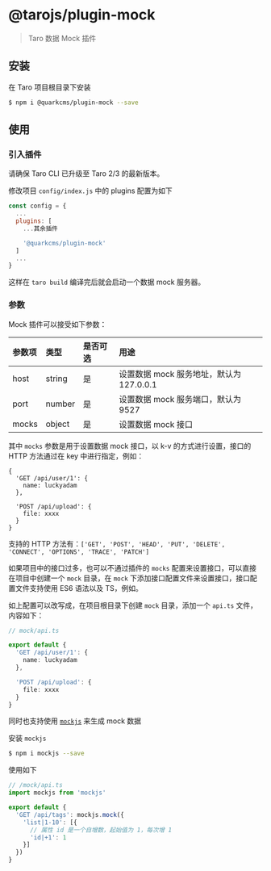 # @tarojs/plugin-mock

> Taro 数据 Mock 插件

## 安装

在 Taro 项目根目录下安装

```bash
$ npm i @quarkcms/plugin-mock --save
```

## 使用

### 引入插件

请确保 Taro CLI 已升级至 Taro 2/3 的最新版本。

修改项目 `config/index.js` 中的 plugins 配置为如下

```js
const config = {
  ...
  plugins: [
    ...其余插件

    '@quarkcms/plugin-mock'
  ]
  ...
}
```

这样在 `taro build` 编译完后就会启动一个数据 mock 服务器。

### 参数

Mock 插件可以接受如下参数：

| 参数项 | 类型 | 是否可选 | 用途 |
| :-----| :---- | :---- | :---- |
| host | string | 是 | 设置数据 mock 服务地址，默认为 127.0.0.1 |
| port | number | 是 | 设置数据 mock 服务端口，默认为 9527 |
| mocks | object | 是 | 设置数据 mock 接口 |

其中 `mocks` 参数是用于设置数据 mock 接口，以 k-v 的方式进行设置，接口的 HTTP 方法通过在 key 中进行指定，例如：

```
{
  'GET /api/user/1': {
    name: luckyadam
  },

  'POST /api/upload': {
    file: xxxx
  }
}
```

支持的 HTTP 方法有：`['GET', 'POST', 'HEAD', 'PUT', 'DELETE', 'CONNECT', 'OPTIONS', 'TRACE', 'PATCH']`

如果项目中的接口过多，也可以不通过插件的 `mocks` 配置来设置接口，可以直接在项目中创建一个 `mock` 目录，在 `mock` 下添加接口配置文件来设置接口，接口配置文件支持使用 ES6 语法以及 TS，例如。

如上配置可以改写成，在项目根目录下创建 `mock` 目录，添加一个 `api.ts` 文件，内容如下：

```typescript
// mock/api.ts

export default {
  'GET /api/user/1': {
    name: luckyadam
  },

  'POST /api/upload': {
    file: xxxx
  }
}
```

同时也支持使用 [`mockjs`](http://mockjs.com/) 来生成 mock 数据

安装 `mockjs`

```bash
$ npm i mockjs --save
```

使用如下

```ts
// /mock/api.ts
import mockjs from 'mockjs'

export default {
  'GET /api/tags': mockjs.mock({
    'list|1-10': [{
      // 属性 id 是一个自增数，起始值为 1，每次增 1
      'id|+1': 1
    }]
  })
}
```
